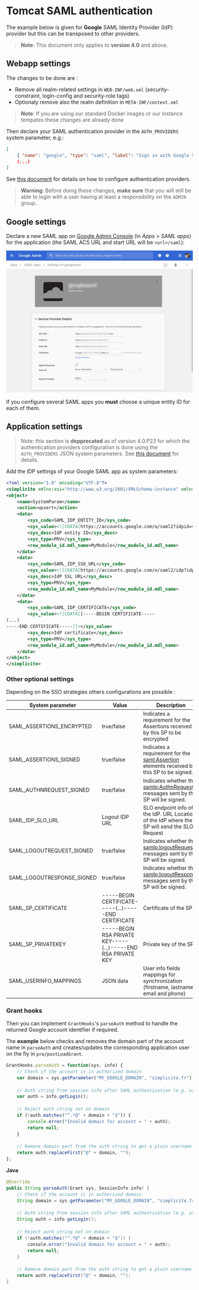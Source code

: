 Tomcat SAML authentication
==========================

The example below is given for **Google** SAML Identity Provider (IdP) provider but this can be
transposed to other providers.

> **Note**: This document only applies to **version 4.0** and above.

<h2 id="webappsettings">Webapp settings</h2>

The changes to be done are :

- Remove all realm-related settings in `WEB-INF/web.xml` (security-constraint, login-config and security-role tags)
- Optionaly remove also the realm definition in `META-INF/context.xml`

> **Note**: If you are using our standard Docker images or our instance tempates these changes are already done

Then declare your SAML authentication provider in the `AUTH_PROVIDERS` system parameter, e.g.:

```json
[
	{ "name": "google", "type": "saml", "label": "Sign in with Google SAML IdP", "sync": true },
	(...)
]
```

See [this document](/lesson/docs/authentication/tomcat-multi-auth-providers) for details on how to configure authentication providers.

> **Warning**: Before doing these changes, **make sure** that you will still be able to login with a user having at least a responsibility on the `ADMIN` group.

<h2 id="googlesettings">Google settings</h2>

Declare a new SAML app on [Google Admin Console](https://admin.google.com) (in _Apps &gt; SAML apps_)
for the application (the SAML ACS URL and start URL will be `<url>/saml`):

![Client ID](tomcat-saml-google.jpg)

If you configure several SAML apps you **must** choose a unique entity ID for each of them.

<h2 id="settings">Application settings</h2>

> Note: this section is **depprecated** as of version 4.0.P23 for which the authentication providers configuration is done using the `AUTH_PROVIDERS` JSON system parameters.
> See [this document](/lesson/docs/authentication/tomcat-multi-auth-providers) for details.

Add the IDP settings of your Google SAML app as system parameters:

```xml
<?xml version="1.0" encoding="UTF-8"?>
<simplicite xmlns:xsi="http://www.w3.org/2001/XMLSchema-instance" xmlns="http://www.simplicite.fr/base" xsi:schemaLocation="http://www.simplicite.fr/base http://www.simplicite.fr/schemas/base.xsd">
<object>
	<name>SystemParam</name>
	<action>upsert</action>
	<data>
		<sys_code>SAML_IDP_ENTITY_ID</sys_code>
		<sys_value><![CDATA[https://accounts.google.com/o/saml2?idpid=<Your Google IDP ID>]]></sys_value>
		<sys_desc>IdP entity ID</sys_desc>
		<sys_type>PRV</sys_type>
		<row_module_id.mdl_name>MyModule</row_module_id.mdl_name>
	</data>
	<data>
		<sys_code>SAML_IDP_SSO_URL</sys_code>
		<sys_value><![CDATA[https://accounts.google.com/o/saml2/idp?idpid=<Your Google IDP ID>]]></sys_value>
		<sys_desc>IdP SSL URL</sys_desc>
		<sys_type>PRV</sys_type>
		<row_module_id.mdl_name>MyModule</row_module_id.mdl_name>
	</data>
	<data>
		<sys_code>SAML_IDP_CERTIFICATE</sys_code>
		<sys_value><![CDATA[[-----BEGIN CERTIFICATE-----
(...)
-----END CERTIFICATE-----]]></sys_value>
		<sys_desc>IdP certificate</sys_desc>
		<sys_type>PRV</sys_type>
		<row_module_id.mdl_name>MyModule</row_module_id.mdl_name>
	</data>
</object>
</simplicite>
```
<h3 id="othersettings">Other optional settings</h3>
   
Depending on the SSO strategies others configurations are possible :  

| System parameter           | Value                                                        | Description                                                                                   |
|----------------------------|--------------------------------------------------------------|-----------------------------------------------------------------------------------------------|
| SAML_ASSERTIONS_ENCRYPTED  | true/false                                                   | Indicates a requirement for the Assertions received by this SP to be encrypted                |
| SAML_ASSERTIONS_SIGNED     | true/false                                                   | Indicates a requirement for the <saml:Assertion> elements received by this SP to be signed.   |
| SAML_AUTHNREQUEST_SIGNED   | true/false                                                   | Indicates whether the <samlp:AuthnRequest> messages sent by this SP will be signed.           |
| SAML_IDP_SLO_URL           | Logout IDP URL                                               | SLO endpoint info of the IdP.  URL Location of the IdP where the SP will send the SLO Request |
| SAML_LOGOUTREQUEST_SIGNED  | true/false                                                   | Indicates whether the <samlp:logoutRequest> messages sent by this SP will be signed.          |
| SAML_LOGOUTRESPONSE_SIGNED | true/false                                                   | Indicates whether the <samlp:logoutResponse> messages sent by this SP will be signed.         |
| SAML_SP_CERTIFICATE        | -----BEGIN CERTIFICATE-----(...)-----END CERTIFICATE         | Certificate of the SP                                                                         |
| SAML_SP_PRIVATEKEY         | -----BEGIN RSA PRIVATE KEY-----(...)-----END RSA PRIVATE KEY | Private key of the SP.                                                                        |
| SAML_USERINFO_MAPPINGS     | JSON data                                                    | User info fields mappings for synchronization (firstname, lastname, email and phone)          |

<h3 id="granthooks">Grant hooks</h3>

Then you can implement `GrantHooks`'s `parseAuth` method to handle the returned
Google account identifier if required.

The **example** below checks and removes the domain part of the account name in `parseAuth`
and creates/updates the corresponding application user on the fly in `pre/postLoadGrant`.

```javascript
GrantHooks.parseAuth = function(sys, info) {
	// Check if the account is in authorized domain
	var domain = sys.getParameter("MY_GOOGLE_DOMAIN", "simplicite.fr");

	// Auth string from session info after SAML authentication (e.g. username@simplicite.fr)
	var auth = info.getLogin();

	// Reject auth string not on domain
	if (!auth.matches("^.*@" + domain + "$")) {
		console.error("Invalid domain for account = " + auth);
		return null;
	}

	// Remove domain part from the auth string to get a plain username login
	return auth.replaceFirst("@" + domain, "");
};
```
**Java**
```Java
@Override
public String parseAuth(Grant sys, SessionInfo info) {
    // Check if the account is in authorized domain
	String domain = sys.getParameter("MY_GOOGLE_DOMAIN", "simplicite.fr");

	// Auth string from session info after SAML authentication (e.g. username@simplicite.fr)
	String auth = info.getLogin();

	// Reject auth string not on domain
	if (!auth.matches("^.*@" + domain + "$")) {
		console.error("Invalid domain for account = " + auth);
		return null;
	}

	// Remove domain part from the auth string to get a plain username login
	return auth.replaceFirst("@" + domain, "");
}
```

